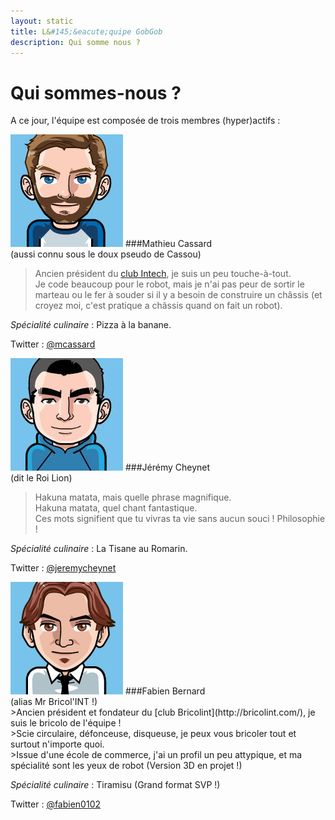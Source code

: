 ```yaml
---
layout: static
title: L&#145;&eacute;quipe GobGob
description: Qui somme nous ?
---
```


# Qui sommes-nous ?

A ce jour, l'équipe est composée de trois membres (hyper)actifs :


<img class="vignette" src="/img/cassou.png" alt="cassou"/>
###Mathieu Cassard
<div class="subheader">(aussi connu sous le doux pseudo de Cassou)</div>

>Ancien président du [club Intech](http://www.club-intech.fr/), je suis un peu touche-à-tout. <br />
>Je code beaucoup pour le robot, mais je n'ai pas peur de sortir le marteau ou le fer à souder si il y a besoin de construire un châssis (et croyez moi, c'est pratique a châssis quand on fait un robot).

*Spécialité culinaire* : Pizza à la banane.

Twitter : [@mcassard](https://twitter.com/mcassard)

<img class="vignette" src="/img/leroilion.png" alt="leroilion"/>
###Jérémy Cheynet
<div class="subheader">(dit le Roi Lion)</div>

>Hakuna matata, mais quelle phrase magnifique. <br />
>Hakuna matata, quel chant fantastique. <br />
>Ces mots signifient que tu vivras ta vie sans aucun souci ! Philosophie !

*Spécialité culinaire* : La Tisane au Romarin.

Twitter : [@jeremycheynet](https://twitter.com/jeremycheynet)

<img class="vignette" src="/img/fabien0102.png" alt="fabien0102"/>
###Fabien Bernard 
<div class="subheader">(alias Mr Bricol'INT !)</div>
>Ancien président et fondateur du [club Bricolint](http://bricolint.com/), je suis le bricolo de l'équipe ! <br />
>Scie circulaire, défonceuse, disqueuse, je peux vous bricoler tout et surtout n'importe quoi. <br />
>Issue d'une école de commerce, j'ai un profil un peu attypique, et ma spécialité sont les yeux de robot (Version 3D en projet !)

*Spécialité culinaire* : Tiramisu (Grand format SVP !)

Twitter : [@fabien0102](https://twitter.com/fabien0102)
